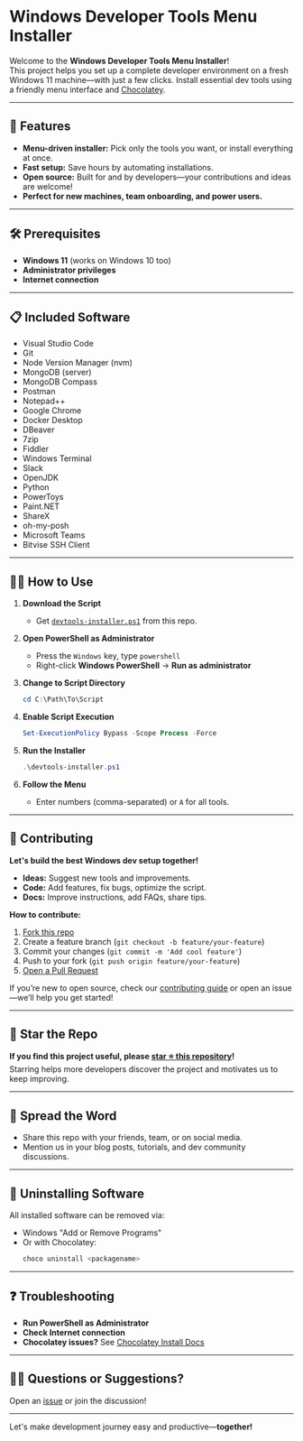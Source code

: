 # Windows Developer Tools Menu Installer

Welcome to the **Windows Developer Tools Menu Installer**!  
This project helps you set up a complete developer environment on a fresh Windows 11 machine—with just a few clicks. Install essential dev tools using a friendly menu interface and [Chocolatey](https://chocolatey.org/).

---

## 🚀 Features

- **Menu-driven installer:** Pick only the tools you want, or install everything at once.
- **Fast setup:** Save hours by automating installations.
- **Open source:** Built for and by developers—your contributions and ideas are welcome!
- **Perfect for new machines, team onboarding, and power users.**

---

## 🛠️ Prerequisites

- **Windows 11** (works on Windows 10 too)
- **Administrator privileges**
- **Internet connection**

---

## 📋 Included Software

- Visual Studio Code
- Git
- Node Version Manager (nvm)
- MongoDB (server)
- MongoDB Compass
- Postman
- Notepad++
- Google Chrome
- Docker Desktop
- DBeaver
- 7zip
- Fiddler
- Windows Terminal
- Slack
- OpenJDK
- Python
- PowerToys
- Paint.NET
- ShareX
- oh-my-posh
- Microsoft Teams
- Bitvise SSH Client

---

## 🧑‍💻 How to Use

1. **Download the Script**
   - Get [`devtools-installer.ps1`](https://github.com/DhananjayThomble/windows-dev-setup-menu-installer/blob/main/devtools-installer.ps1) from this repo.

2. **Open PowerShell as Administrator**
   - Press the `Windows` key, type `powershell`
   - Right-click **Windows PowerShell** → **Run as administrator**

3. **Change to Script Directory**
   ```powershell
   cd C:\Path\To\Script
   ```

4. **Enable Script Execution**
   ```powershell
   Set-ExecutionPolicy Bypass -Scope Process -Force
   ```

5. **Run the Installer**
   ```powershell
   .\devtools-installer.ps1
   ```

6. **Follow the Menu**
   - Enter numbers (comma-separated) or `A` for all tools.

---

## 🤝 Contributing

**Let's build the best Windows dev setup together!**

- **Ideas:** Suggest new tools and improvements.
- **Code:** Add features, fix bugs, optimize the script.
- **Docs:** Improve instructions, add FAQs, share tips.

**How to contribute:**

1. [Fork this repo](https://github.com/DhananjayThomble/windows-dev-setup-menu-installer/fork)
2. Create a feature branch (`git checkout -b feature/your-feature`)
3. Commit your changes (`git commit -m 'Add cool feature'`)
4. Push to your fork (`git push origin feature/your-feature`)
5. [Open a Pull Request](https://github.com/DhananjayThomble/windows-dev-setup-menu-installer/pulls)

If you’re new to open source, check our [contributing guide](CONTRIBUTING.md) or open an issue—we’ll help you get started!

---

## 🌟 Star the Repo

**If you find this project useful, please [star ⭐ this repository](https://github.com/DhananjayThomble/windows-dev-setup-menu-installer)!**  
Starring helps more developers discover the project and motivates us to keep improving.

---

## 💬 Spread the Word

- Share this repo with your friends, team, or on social media.
- Mention us in your blog posts, tutorials, and dev community discussions.

---

## 🧹 Uninstalling Software

All installed software can be removed via:
- Windows "Add or Remove Programs"
- Or with Chocolatey:
  ```powershell
  choco uninstall <packagename>
  ```

---

## ❓ Troubleshooting

- **Run PowerShell as Administrator**
- **Check Internet connection**
- **Chocolatey issues?** See [Chocolatey Install Docs](https://chocolatey.org/install)

---

## 🙋‍♂️ Questions or Suggestions?

Open an [issue](https://github.com/DhananjayThomble/windows-dev-setup-menu-installer/issues) or join the discussion!

---

Let's make development journey easy and productive—**together!**